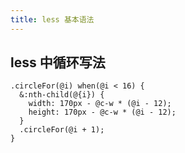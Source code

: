 ```yaml
---
title: less 基本语法
---
```


## less 中循环写法

```less
.circleFor(@i) when(@i < 16) {
  &:nth-child(@{i}) {
    width: 170px - @c-w * (@i - 12);
    height: 170px - @c-w * (@i - 12);
  }
  .circleFor(@i + 1);
}
```
